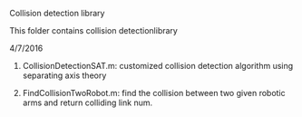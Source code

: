 Collision detection library

This folder contains collision detectionlibrary

4/7/2016

1. CollisionDetectionSAT.m: customized collision detection algorithm using separating axis theory

2. FindCollisionTwoRobot.m: find the collision between two given robotic arms and return colliding link num.